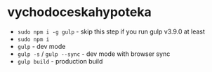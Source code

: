 # vychodoceskahypoteka
* `sudo npm i -g gulp` - skip this step if you run gulp v3.9.0 at least
* `sudo npm i`
* `gulp` - dev mode
* `gulp -s` / `gulp --sync` - dev mode with browser sync
* `gulp build` - production build

